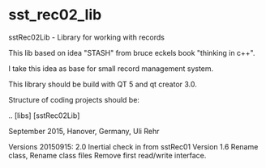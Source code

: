 # sst_rec02_lib

sstRec02Lib - Library for working with records

This lib based on idea "STASH" from bruce eckels book "thinking in c++".

I take this idea as base for small record management system.

This library should be build with QT 5 and qt creator 3.0.

Structure of coding projects should be:

.. [libs]
   [sstRec02Lib]

September 2015, Hanover, Germany, Uli Rehr

Versions
20150915: 2.0 Inertial check in from sstRec01 Version 1.6
          Rename class, Rename class files
          Remove first read/write interface.
